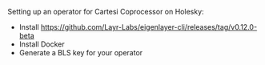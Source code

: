 Setting up an operator for Cartesi Coprocessor on Holesky:

* Install https://github.com/Layr-Labs/eigenlayer-cli/releases/tag/v0.12.0-beta
* Install Docker
* Generate a BLS key for your operator
